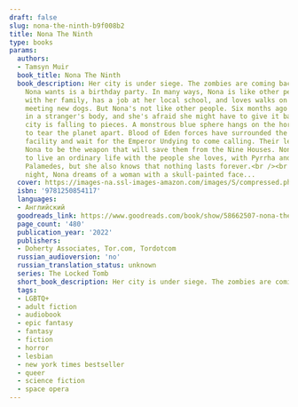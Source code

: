 ```yaml
---
draft: false
slug: nona-the-ninth-b9f008b2
title: Nona The Ninth
type: books
params:
  authors:
  - Tamsyn Muir
  book_title: Nona The Ninth
  book_description: Her city is under siege. The zombies are coming back. And all
    Nona wants is a birthday party. In many ways, Nona is like other people. She lives
    with her family, has a job at her local school, and loves walks on the beach and
    meeting new dogs. But Nona's not like other people. Six months ago she woke up
    in a stranger's body, and she's afraid she might have to give it back. The whole
    city is falling to pieces. A monstrous blue sphere hangs on the horizon, ready
    to tear the planet apart. Blood of Eden forces have surrounded the last Cohort
    facility and wait for the Emperor Undying to come calling. Their leaders want
    Nona to be the weapon that will save them from the Nine Houses. Nona would prefer
    to live an ordinary life with the people she loves, with Pyrrha and Camilla and
    Palamedes, but she also knows that nothing lasts forever.<br /><br />And each
    night, Nona dreams of a woman with a skull-painted face...
  cover: https://images-na.ssl-images-amazon.com/images/S/compressed.photo.goodreads.com/books/1643298298i/58662507.jpg
  isbn: '9781250854117'
  languages:
  - Английский
  goodreads_link: https://www.goodreads.com/book/show/58662507-nona-the-ninth
  page_count: '480'
  publication_year: '2022'
  publishers:
  - Doherty Associates, Tor.com, Tordotcom
  russian_audioversion: 'no'
  russian_translation_status: unknown
  series: The Locked Tomb
  short_book_description: Her city is under siege. The zombies are coming back.
  tags:
  - LGBTQ+
  - adult fiction
  - audiobook
  - epic fantasy
  - fantasy
  - fiction
  - horror
  - lesbian
  - new york times bestseller
  - queer
  - science fiction
  - space opera
---
```

